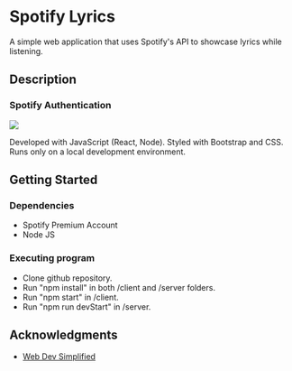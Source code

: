 # Spotify Lyrics

A simple web application that uses Spotify's API to showcase lyrics while listening.

## Description

### Spotify Authentication
![](gif/auth.gif)



Developed with JavaScript (React, Node). Styled with Bootstrap and CSS. Runs only on a local development environment.

## Getting Started

### Dependencies

* Spotify Premium Account
* Node JS

### Executing program

* Clone github repository.
* Run "npm install" in both /client and /server folders.
* Run "npm start" in /client.
* Run "npm run devStart" in /server.

## Acknowledgments

* [Web Dev Simplified](https://www.youtube.com/watch?v=Xcet6msf3eE)

